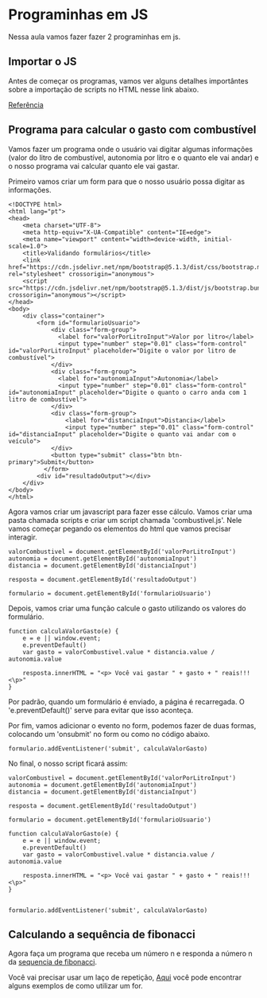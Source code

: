 # Programinhas em JS

Nessa aula vamos fazer fazer 2 programinhas em js. 

## Importar o JS

Antes de começar os programas, vamos ver alguns detalhes importântes sobre a importação de scripts no HTML nesse link abaixo.

[Referência](https://www.braziljs.org/p/diferencas-entre-async-e-defer)

## Programa para calcular o gasto com combustível

Vamos fazer um programa onde o usuário vai digitar algumas informações (valor do litro de combustível, autonomia por litro e o quanto ele vai andar) e o nosso programa vai calcular quanto ele vai gastar.

Primeiro vamos criar um form para que o nosso usuário possa digitar as informações.

```
<!DOCTYPE html>
<html lang="pt">
<head>
    <meta charset="UTF-8">
    <meta http-equiv="X-UA-Compatible" content="IE=edge">
    <meta name="viewport" content="width=device-width, initial-scale=1.0">
    <title>Validando formulários</title>
    <link href="https://cdn.jsdelivr.net/npm/bootstrap@5.1.3/dist/css/bootstrap.min.css" rel="stylesheet" crossorigin="anonymous">
    <script src="https://cdn.jsdelivr.net/npm/bootstrap@5.1.3/dist/js/bootstrap.bundle.min.js" crossorigin="anonymous"></script>
</head>
<body>
    <div class="container">
        <form id="formularioUsuario">
            <div class="form-group">
              <label for="valorPorLitroInput">Valor por litro</label>
              <input type="number" step="0.01" class="form-control" id="valorPorLitroInput" placeholder="Digite o valor por litro de combustível">
            </div>
            <div class="form-group">
              <label for="autonomiaInput">Autonomia</label>
              <input type="number" step="0.01" class="form-control" id="autonomiaInput" placeholder="Digite o quanto o carro anda com 1 litro de combustível">
            </div>
            <div class="form-group">
                <label for="distanciaInput">Distancia</label>
                <input type="number" step="0.01" class="form-control" id="distanciaInput" placeholder="Digite o quanto vai andar com o veículo">
            </div>
            <button type="submit" class="btn btn-primary">Submit</button>
          </form>
        <div id="resultadoOutput"></div>
    </div>
</body>
</html>
```

Agora vamos criar um javascript para fazer esse cálculo. Vamos criar uma pasta chamada scripts e criar um script chamada 'combustivel.js'. Nele vamos começar pegando os elementos do html que vamos precisar interagir.

```
valorCombustivel = document.getElementById('valorPorLitroInput')
autonomia = document.getElementById('autonomiaInput')
distancia = document.getElementById('distanciaInput')

resposta = document.getElementById('resultadoOutput')

formulario = document.getElementById('formularioUsuario')
```

Depois, vamos criar uma função calcule o gasto utilizando os valores do formulário.

```
function calculaValorGasto(e) {
    e = e || window.event;
    e.preventDefault()
    var gasto = valorCombustivel.value * distancia.value / autonomia.value

    resposta.innerHTML = "<p> Você vai gastar " + gasto + " reais!!! <\p>"
}
```

Por padrão, quando um formulário é enviado, a página é recarregada. O 'e.preventDefault()' serve para evitar que isso aconteça.

Por fim, vamos adicionar o evento no form, podemos fazer de duas formas, colocando um 'onsubmit' no form ou como no código abaixo.

```
formulario.addEventListener('submit', calculaValorGasto)
```

No final, o nosso script ficará assim:

```
valorCombustivel = document.getElementById('valorPorLitroInput')
autonomia = document.getElementById('autonomiaInput')
distancia = document.getElementById('distanciaInput')

resposta = document.getElementById('resultadoOutput')

formulario = document.getElementById('formularioUsuario')

function calculaValorGasto(e) {
    e = e || window.event;
    e.preventDefault()
    var gasto = valorCombustivel.value * distancia.value / autonomia.value

    resposta.innerHTML = "<p> Você vai gastar " + gasto + " reais!!! <\p>"
}


formulario.addEventListener('submit', calculaValorGasto)
```

## Calculando a sequência de fibonacci

Agora faça um programa que receba um número n e responda a número n da [sequencia de fibonacci](https://pt.wikipedia.org/wiki/Sequ%C3%AAncia_de_Fibonacci).

Você vai precisar usar um laço de repetição, [Aqui](https://developer.mozilla.org/pt-BR/docs/Web/JavaScript/Reference/Statements/for) você pode encontrar alguns exemplos de como utilizar um for.
